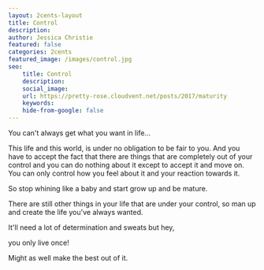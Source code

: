 ```yaml
---
layout: 2cents-layout
title: Control
description: 
author: Jessica Christie
featured: false
categories: 2cents
featured_image: /images/control.jpg
seo: 
    title: Control
    description: 
    social_image: 
    url: https://pretty-rose.cloudvent.net/posts/2017/maturity
    keywords: 
    hide-from-google: false
---
```

You can't always get what you want in life...

This life and this world, is under no obligation to be fair to you. And you have to accept the fact that there are things that are completely out of your control and you can do nothing about it except to accept it and move on. You can only control how you feel about it and your reaction towards it.

So stop whining like a baby and start grow up and be mature.

There are still other things in your life that are under your control, so man up and create the life you've always wanted.

It'll need a lot of determination and sweats but hey,

you only live once!

Might as well make the best out of it.

&nbsp;

&nbsp;

&nbsp;
